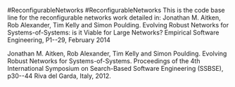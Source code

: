 #ReconfigurableNetworks
#ReconfigurableNetworks
This is the code base line for the reconfigurable networks work detailed in:
Jonathan M. Aitken, Rob Alexander, Tim Kelly and Simon Poulding. Evolving Robust Networks for Systems-of-Systems: is it Viable for Large Networks? Empirical Software Engineering, P1--29, February 2014 

Jonathan M. Aitken, Rob Alexander, Tim Kelly and Simon Poulding. Evolving Robust Networks for Systems-of-Systems. Proceedings of the 4th International Symposium on Search-Based Software Engineering (SSBSE), p30--44 Riva del Garda, Italy, 2012.
